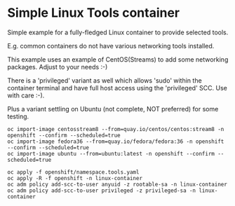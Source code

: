 # Simple Linux Tools container

Simple example for a fully-fledged Linux container to provide selected tools.

E.g. common containers do not have various networking tools installed.

This example uses an example of CentOS(Streams) to add some networking packages. Adjust to your needs :-)

There is a 'privileged' variant as well which allows 'sudo' within the container terminal and have full host access using the 'privileged' SCC. Use with care :-).

Plus a variant settling on Ubuntu (not complete, NOT preferred) for some testing.


```shell
oc import-image centosstream8 --from=quay.io/centos/centos:stream8 -n openshift --confirm --scheduled=true
oc import-image fedora36 --from=quay.io/fedora/fedora:36 -n openshift --confirm --scheduled=true
oc import-image ubuntu --from=ubuntu:latest -n openshift --confirm --scheduled=true

oc apply -f openshift/namespace.tools.yaml
oc apply -R -f openshift -n linux-container
oc adm policy add-scc-to-user anyuid -z rootable-sa -n linux-container
oc adm policy add-scc-to-user privileged -z privileged-sa -n linux-container
```




